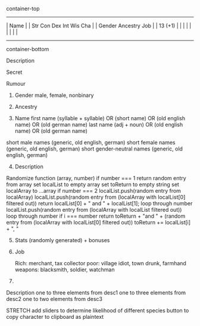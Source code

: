 container-top
------------------------   ---------------------------
| Name                  |  |  Str Con Dex Int Wis Cha |
| Gender Ancestry Job   |  |  13 (+1)                 |
|                       |  |                          |
|                       |  |                          |
------------------------    --------------------------

container-bottom

Description

Secret

Rumour


1. Gender
male, female, nonbinary

2. Ancestry

3. Name
first name (syllable + syllable) OR (short name) OR (old english name) OR (old german name)
last name (adj + noun) OR (old english name) OR (old german name)

short male names (generic, old english, german)
short female names (generic, old english, german)
short gender-neutral names (generic, old english, german)

4. Description

Randomize function (array, number)
  if number === 1 return random entry from array
  set localList to empty array
  set toReturn to empty string
  set localArray to ...array
  if number === 2
    localList.push(random entry from localArray)
    localList.push(random entry from (localArray with localList[0] filtered out))
    return localList[0] + " and " + localList[1];
  loop through number
    localList.push(random entry from (localArray with localList filtered out))
  loop through number
    if i === number return toReturn + "and " + (random entry from (localArray with localList[0] filtered out))
    toReturn += localList[i] + ", "

5. Stats
(randomly generated) + bonuses

6. Job

    Rich: merchant, tax collector
    poor: village idiot, town drunk, farmhand
    weapons: blacksmith, soldier, watchman

7. 
Description
  one to three elements from desc1
  one to three elements from desc2
  one to two elements from desc3



  

STRETCH
add sliders to determine likelihood of different species
button to copy character to clipboard as plaintext